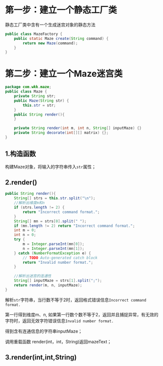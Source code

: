 # 第一步：建立一个静态工厂类

静态工厂类中含有一个生成迷宫对象的静态方法

```java
public class MazeFactory {
	public static Maze create(String command) {
		return new Maze(command);
	}
}
```



# 第二步：建立一个Maze迷宫类

```java
package com.wkk.maze;
public class Maze {
	private String str;
	public Maze(String str) {
		this.str = str;
	}
	public String render(){
	}
	
	private String render(int m, int n, String[] inputMaze) {}
	private String decorate(int[][] matrix) {};
}

```

## 1.构造函数

构建Maze对象，将输入的字符串传入`str`属性；

## 2.render() 

```java
public String render(){
	String[] strs = this.str.split("\n");
	//解析出维度m和n
	if (strs.length != 2) {
		return "Incorrect command format.";
	}
	String[] mn = strs[0].split(" ");
    if (mn.length != 2) return "Incorrect command format.";
	int m = 0;
	int n = 0;
	try {
		m = Integer.parseInt(mn[0]);
		n = Integer.parseInt(mn[1]);
	} catch (NumberFormatException e) {
		// TODO Auto-generated catch block
		return "Invalid number format.";
	}
		
	//解析出迷宫的连通性
	String[] inputMaze = strs[1].split(";");
	return render(m, n, inputMaze);
}
```



解析`str`字符串，当行数不等于2时，返回格式错误信息`Incorrect command format.`

第一行得到维度m、n, 如果第一行数个数不等于2，返回并且捕捉异常，有无效的字符时，返回无效字符错误信息`Invalid number format.`

得到含有连通信息的字符串inputMaze；

调用重载函数 render(int，int，String)返回mazeText；

## 3.render(int,int,String)

